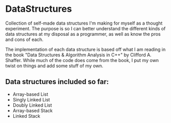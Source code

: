 DataStructures
==============

Collection of self-made data structures I'm making for myself as a thought experiment.  The purpose is so I can better understand the different kinds of data structures at my disposal as a programmer, as well as know the pros and cons of each.

The implementation of each data structure is based off what I am reading in the book "Data Structures & Algorithm Analysis in C++" by Clifford A. Shaffer.  While much of the code does come from the book, I put my own twist on things and add some stuff of my own.


Data structures included so far:
--------------------------------
<ul>
<li>Array-based List</li>
<li>Singly Linked List</li>
<li>Doubly Linked List</li>
<li>Array-based Stack</li>
<li>Linked Stack</li>
</ul>
